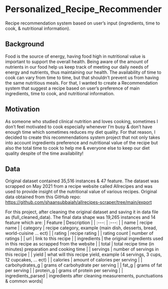 # Personalized_Recipe_Recommender
Recipe recommendation system based on user’s input (ingredients, time to cook, &amp; nutritional information).
## Background
Food is the source of energy, having food high in nutritional value is important to support the overall health. Being aware of the amount of nutrients in our food help us keep track of meeting our daily needs of energy and nutrients, thus maintaining our health. The availability of time to cook can vary from time to time, but that shouldn’t prevent us from having the same nutritious meals. For that, I wanted to create a Recommendation system that suggest a recipe based on user’s preference of main ingredients, time to cook, and nutritional information.
## Motivation
As someone who studied clinical nutrition and loves cooking, sometimes I don’t feel motivated to cook especially whenever I’m busy & don’t have enough time which sometimes reduces my diet quality. For that reason, I decided to create this recommendations system project that not only takes into account ingredients preference and nutritional value of the recipe but also the total time to cook to help me & everyone else to keep our diet quality despite of the time availability!
## Data
Original dataset contained 35,516 instances & 47 feature. The dataset was scrapped on May 2021 from a recipe website called Allrecipes and was used to provide insight of the nutritional value of various recipes. Original data obtained from this GitHub repo:
https://github.com/shaansubbaiah/allrecipes-scraper/tree/main/export

For this project, after cleaning the original dataset and saving it in data file as (full_cleaned_data).
The final data shape was 19,265 instances and 14 feature which are:
| Feature         | Description |
|  :---:          |   :---:     |
|  name           | recipe name |
| category        | recipe category, example (main dish, desserts, bread, world-cuisine ... ect) |
| rating          | recipe rating |
| rating count    | number of ratings |
| url             | link to this recipe |
| ingredients     | the original ingredients used in this recipe as scrapped from the website |
| total           | total recipe time (in minutes) preparation and cooking time |
| servings        | number of servings in this recipe |
| yield           | what will this recipe yield, example (4 servings, 3 cups, 12 cupcakes, ... ect) |
| calories        | amount of calories per serving |
| carbohydrates_g | grams of carbohydrate per serving |
| fat_g           | grams of fat per serving |
| protein_g       | grams of protein per serving |
| ingredients_parsed | ingredients after cleaning measurements, punctuations & common words|